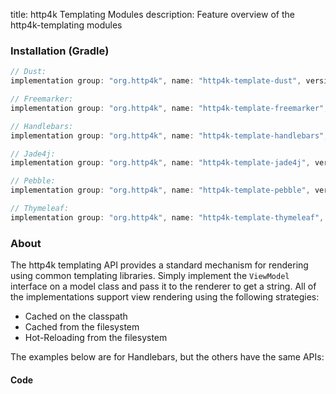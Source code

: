 title: http4k Templating Modules
description: Feature overview of the http4k-templating modules

### Installation (Gradle)

```groovy
// Dust: 
implementation group: "org.http4k", name: "http4k-template-dust", version: "4.3.3.0"

// Freemarker: 
implementation group: "org.http4k", name: "http4k-template-freemarker", version: "4.3.3.0"

// Handlebars: 
implementation group: "org.http4k", name: "http4k-template-handlebars", version: "4.3.3.0"

// Jade4j: 
implementation group: "org.http4k", name: "http4k-template-jade4j", version: "4.3.3.0"

// Pebble: 
implementation group: "org.http4k", name: "http4k-template-pebble", version: "4.3.3.0"

// Thymeleaf: 
implementation group: "org.http4k", name: "http4k-template-thymeleaf", version: "4.3.3.0"
```

### About
The http4k templating API provides a standard mechanism for rendering using common templating libraries. Simply implement the `ViewModel` interface on a model class and pass it to the renderer to get a string. All of the implementations support view rendering using the following strategies:

* Cached on the classpath
* Cached from the filesystem
* Hot-Reloading from the filesystem

The examples below are for Handlebars, but the others have the same APIs:

#### Code  [<img class="octocat"/>](https://github.com/http4k/http4k/blob/master/src/docs/guide/modules/templating/example.kt)

<script src="https://gist-it.appspot.com/https://github.com/http4k/http4k/blob/master/src/docs/guide/modules/templating/example.kt"></script>

[http4k]: https://http4k.org
